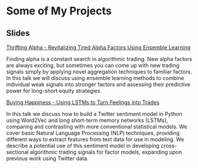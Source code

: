 # Some of My Projects

## Slides
[Thrifting Alpha - Revitalizing Tired Alpha Factors Using Ensemble Learning](Thrifting_Alpha_Talk.slides.html)

Finding alpha is a constant search in algorithmic trading. New alpha factors are always exciting, but sometimes you can come up with new trading signals simply by applying novel aggregation techniques to familiar factors. In this talk we will discuss using ensemble learning methods to combine individual weak signals into stronger factors and assessing their predictive power for long-short equity strategies.

[Buying Happiness - Using LSTMs to Turn Feelings into Trades](Buying_Happiness_Talk.slides.html)

In this talk we discuss how to build a Twitter sentiment model in Python using Word2Vec and long short-term memory networks (LSTMs), comparing and contrasting with more conventional statistical models. We cover basic Natural Language Processing (NLP) techniques, providing different ways to extract features from text data for use in modeling. We describe a potential use of this sentiment model in developing cross-sectional algorithmic trading signals for factor models, expanding upon previous work using Twitter data.
